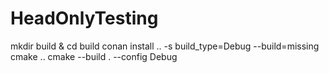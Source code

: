 # HeadOnlyTesting

mkdir build & cd build
conan install .. -s build_type=Debug --build=missing
cmake ..
cmake --build . --config Debug
